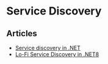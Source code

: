 # Service Discovery

## Articles
- [Service discovery in .NET](https://learn.microsoft.com/en-us/dotnet/core/extensions/service-discovery)
- [Lo-Fi Service Discovery in .NET8](https://dev.to/david_whitney/lo-fi-service-discovery-in-net8-2h5o)